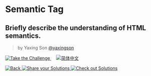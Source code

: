 # Semantic Tag

## Briefly describe the understanding of HTML semantics.

> by Yaxing Son [@yaxingson]()

<a href="https://tsch.js.org/2/play" target="_blank">
  <img src="https://img.shields.io/badge/-Take%20the%20Challenge-3178c6?logo=typescript&logoColor=white" alt="Take the Challenge"/>
</a> &nbsp;&nbsp;&nbsp;
<a href="./README.zh-CN.md" target="_blank">
  <img src="https://img.shields.io/badge/-%E7%AE%80%E4%BD%93%E4%B8%AD%E6%96%87-gray" alt="简体中文"/>
</a>

<p></p>

<a href="../../README.md" target="_blank">
  <img src="https://img.shields.io/badge/-Back-grey" alt="Back"/>
</a> 
<a href="https://tsch.js.org/2/answer" target="_blank">
  <img src="https://img.shields.io/badge/-Share%20your%20Solutions-teal" alt="Share your Solutions"/>
</a> 
<a href="https://tsch.js.org/2/solutions" target="_blank">
  <img src="https://img.shields.io/badge/-Check%20out%20Solutions-de5a77?logo=awesome-lists&logoColor=white" alt="Check out Solutions"/>
</a>
